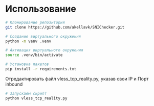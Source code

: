 # Использование


```bash
# Клонирование репозитория
git clone https://github.com/akellavk/SNIChecker.git
```

```bash
# Создание виртуального окружения
python -m venv .venv
```

```bash
# Активация виртуального окружения
source .venv/bin/activate
```

```bash
# Установка пакетов
pip install -r requirements.txt
```

Отредактировать файл vless_tcp_reality.py, указав свои IP и Порт inbound

```bash
# Запускаем скрипт
python vless_tcp_reality.py
```